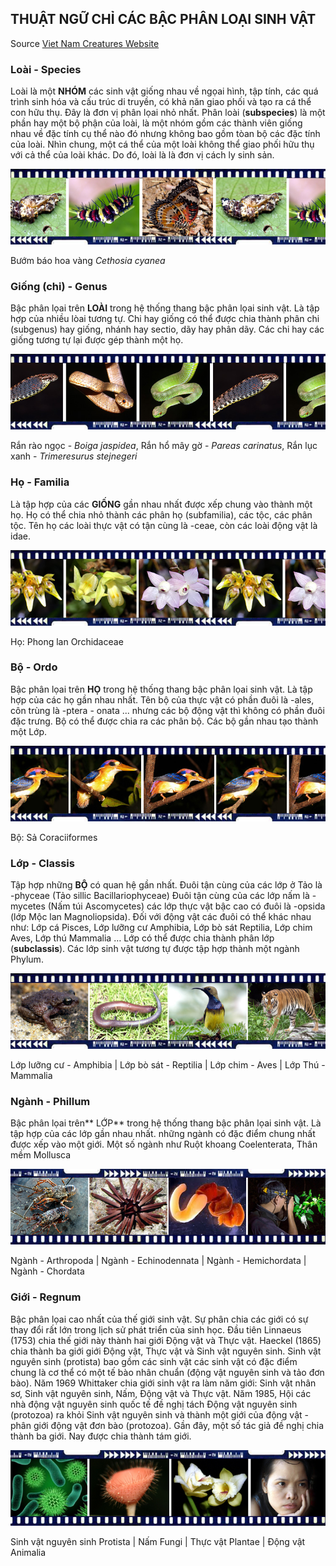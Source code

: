 ## THUẬT NGỮ CHỈ CÁC BẬC PHÂN LOẠI SINH VẬT
Source [Viet Nam Creatures Website](http://www.vncreatures.net/all_news/dinhnghia.php)

### Loài - Species

Loài là một **NHÓM** các sinh vật giống nhau về ngọai hình, tập tính, các quá trình sinh hóa và cấu trúc di truyền, có khả năn giao phối và tạo ra cá thể con hữu thụ. Đây là đơn vị phân lọai nhỏ nhất. Phân loài (**subspecies**) là một phần hay một bộ phận của loài, là một nhóm gồm các thành viên giống nhau về đặc tính cụ thể nào đó nhưng không bao gồm tòan bộ các đặc tính của loài. Nhìn chung, một cá thể của một loài không thể giao phối hữu thụ với cả thể của loài khác. Do đó, loài là là đơn vị cách ly sinh sản. 

![Loài](images/species.jpg)

Bướm báo hoa vàng _Cethosia cyanea_

### Giống (chi) - Genus

Bậc phân lọai trên **LOÀI** trong hệ thống thang bậc phân lọai sinh vật. Là tập hợp của nhiều lòai tương tự. Chi hay giống có thể được chia thành phân chi (subgenus) hay giống, nhánh hay sectio, dãy hay phân dãy. Các chi hay các giống tương tự lại được gép thành một họ. 

![Giống](images/genus.jpg)

Rắn rào ngọc - _Boiga jaspidea_, Rắn hổ mây gờ - _Pareas carinatus_, Rắn lục xanh - _Trimeresurus stejnegeri_

### Họ - Familia

Là tập hợp của các **GIỐNG** gần nhau nhất được xếp chung vào thành một họ. Họ có thể chia nhỏ thành các phân họ (subfamilia), các tộc, các phân tộc. Tên họ các loài thực vật có tận cùng là -ceae, còn các loài động vật là idae. 

![Họ](images/family.jpg)

Họ: Phong lan Orchidaceae

### Bộ - Ordo

Bậc phân lọai trên **HỌ** trong hệ thống thang bậc phân lọai sinh vật. Là tập hợp của các họ gần nhau nhất. Tên bộ của thực vật có phần đuôi là -ales, côn trùng là -ptera - onata ... nhưng các bộ động vật thì không có phần đuôi đặc trưng. Bộ có thể được chia ra các phân bộ. Các bộ gần nhau tạo thành một Lớp. 

![Bộ](images/odor.jpg)

Bộ: Sả Coraciiformes

### Lớp - Classis

Tập hợp những **BỘ** có quan hệ gần nhất. Đuôi tận cùng của các lớp ở Tảo là -phyceae (Tảo sillic Bacillariophyceae) Đuôi tận cùng của các lớp nấm là -mycetes (Nấm túi Ascomycetes) các lớp thực vật bậc cao có đuôi là -opsida (lớp Mộc lan Magnoliopsida). Đối với động vật các đuôi có thể khác nhau như: Lớp cá Pisces, Lớp lưỡng cư Amphibia, Lớp bò sát Reptilia, Lớp chim Aves, Lớp thú Mammalia … Lớp có thể được chia thành phân lớp (**subclassis**). Các lớp sinh vật tương tự được tập hợp thành một ngành Phylum. 

![Lớp](images/class.jpg)

Lớp lưỡng cư - Amphibia | Lớp bò sát - Reptilia | Lớp chim - Aves | Lớp Thú - Mammalia

### Ngành - Phillum

Bậc phân lọai trên** LỚP** trong hệ thống thang bậc phân lọai sinh vật. Là tập hợp của các lớp gần nhau nhất. những ngành có đặc điểm chung nhất được xếp vào một giới. Một số ngành như Ruột khoang Coelenterata, Thân mềm Mollusca

![Ngành](images/phillum.jpg)

Ngành - Arthropoda | Ngành - Echinodennata | Ngành - Hemichordata | Ngành - Chordata

### Giới - Regnum

Bậc phân lọai cao nhất của thế giới sinh vật. Sự phân chia các giới có sự thay đổi rất lớn trong lịch sử phát triển của sinh học. Đầu tiên Linnaeus (1753) chia thế giới này thành hai giới Động vật và Thực vật. Haeckel (1865) chia thành ba giới giới Động vật, Thực vật và Sinh vật nguyên sinh. Sinh vật nguyên sinh (protista) bao gồm các sinh vật các sinh vật có đặc điểm chung là cơ thể có một tế bào nhân chuẩn (động vật nguyên sinh và tảo đơn bào). Năm 1969 Whittaker chia giới sinh vật ra làm năm giới: Sinh vật nhân sơ, Sinh vật nguyên sinh, Nấm, Động vật và Thực vật. Năm 1985, Hội các nhà động vật nguyên sinh quốc tế đề nghị tách Động vật nguyên sinh (protozoa) ra khỏi Sinh vật nguyên sinh và thành một giới của động vật - phân giới động vật đơn bào (protozoa). Gần đây, một số tác giả đề nghị chia thành ba giới. Nay được chia thành tám giới.

![Giới](images/regnum.jpg)

Sinh vật nguyên sinh Protista | Nấm Fungi | Thực vật Plantae | Động vật Animalia
